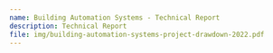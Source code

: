 ```yaml
---
name: Building Automation Systems - Technical Report
description: Technical Report
file: img/building-automation-systems-project-drawdown-2022.pdf
---
```

